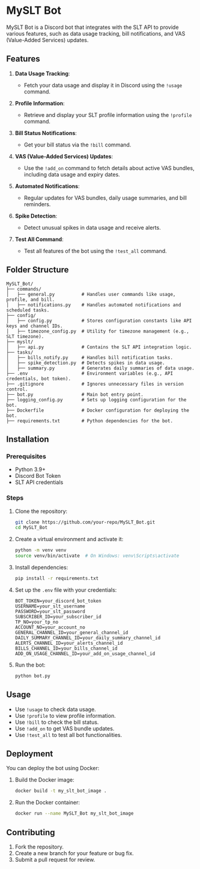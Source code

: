 
# MySLT Bot

MySLT Bot is a Discord bot that integrates with the SLT API to provide various features, such as data usage tracking, bill notifications, and VAS (Value-Added Services) updates. 

## Features

1. **Data Usage Tracking**:
   - Fetch your data usage and display it in Discord using the `!usage` command.

2. **Profile Information**:
   - Retrieve and display your SLT profile information using the `!profile` command.

3. **Bill Status Notifications**:
   - Get your bill status via the `!bill` command.

4. **VAS (Value-Added Services) Updates**:
   - Use the `!add_on` command to fetch details about active VAS bundles, including data usage and expiry dates.

5. **Automated Notifications**:
   - Regular updates for VAS bundles, daily usage summaries, and bill reminders.

6. **Spike Detection**:
   - Detect unusual spikes in data usage and receive alerts.

7. **Test All Command**:
   - Test all features of the bot using the `!test_all` command.

## Folder Structure

```plaintext
MySLT_Bot/
├── commands/
│   ├── general.py          # Handles user commands like usage, profile, and bill.
│   ├── notifications.py    # Handles automated notifications and scheduled tasks.
├── config/
│   ├── config.py           # Stores configuration constants like API keys and channel IDs.
│   ├── timezone_config.py  # Utility for timezone management (e.g., SLT timezone).
├── myslt/
│   ├── api.py              # Contains the SLT API integration logic.
├── tasks/
│   ├── bills_notify.py     # Handles bill notification tasks.
│   ├── spike_detection.py  # Detects spikes in data usage.
│   ├── summary.py          # Generates daily summaries of data usage.
├── .env                    # Environment variables (e.g., API credentials, bot token).
├── .gitignore              # Ignores unnecessary files in version control.
├── bot.py                  # Main bot entry point.
├── logging_config.py       # Sets up logging configuration for the bot.
├── Dockerfile              # Docker configuration for deploying the bot.
├── requirements.txt        # Python dependencies for the bot.
```

## Installation

### Prerequisites
- Python 3.9+
- Discord Bot Token
- SLT API credentials

### Steps

1. Clone the repository:
   ```bash
   git clone https://github.com/your-repo/MySLT_Bot.git
   cd MySLT_Bot
   ```

2. Create a virtual environment and activate it:
   ```bash
   python -m venv venv
   source venv/bin/activate  # On Windows: venv\Scripts\activate
   ```

3. Install dependencies:
   ```bash
   pip install -r requirements.txt
   ```

4. Set up the `.env` file with your credentials:
   ```plaintext
   BOT_TOKEN=your_discord_bot_token
   USERNAME=your_slt_username
   PASSWORD=your_slt_password
   SUBSCRIBER_ID=your_subscriber_id
   TP_NO=your_tp_no
   ACCOUNT_NO=your_account_no
   GENERAL_CHANNEL_ID=your_general_channel_id
   DAILY_SUMMARY_CHANNEL_ID=your_daily_summary_channel_id
   ALERTS_CHANNEL_ID=your_alerts_channel_id
   BILLS_CHANNEL_ID=your_bills_channel_id
   ADD_ON_USAGE_CHANNEL_ID=your_add_on_usage_channel_id
   ```

5. Run the bot:
   ```bash
   python bot.py
   ```

## Usage

- Use `!usage` to check data usage.
- Use `!profile` to view profile information.
- Use `!bill` to check the bill status.
- Use `!add_on` to get VAS bundle updates.
- Use `!test_all` to test all bot functionalities.

## Deployment

You can deploy the bot using Docker:

1. Build the Docker image:
   ```bash
   docker build -t my_slt_bot_image .
   ```

2. Run the Docker container:
   ```bash
   docker run --name MySLT_Bot my_slt_bot_image
   ```

## Contributing

1. Fork the repository.
2. Create a new branch for your feature or bug fix.
3. Submit a pull request for review.

